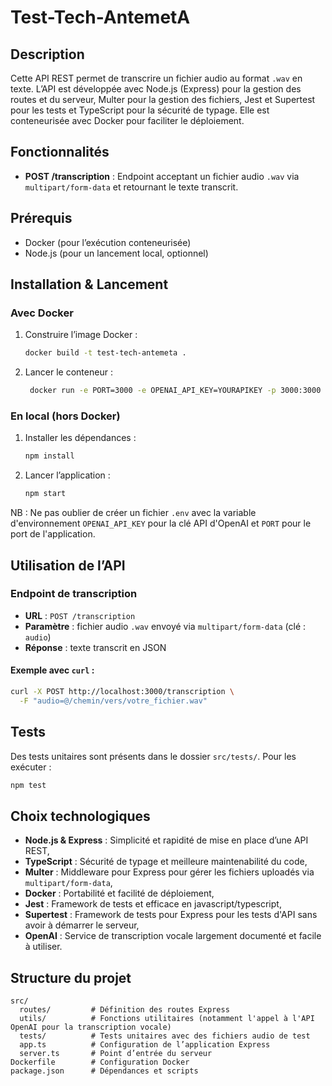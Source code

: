 # Test-Tech-AntemetA

## Description

Cette API REST permet de transcrire un fichier audio au format `.wav` en texte. L’API est développée avec Node.js (Express) pour la gestion des routes et du serveur, Multer pour la gestion des fichiers, Jest et Supertest pour les tests et TypeScript pour la sécurité de typage. Elle est conteneurisée avec Docker pour faciliter le déploiement.

## Fonctionnalités

- **POST /transcription** : Endpoint acceptant un fichier audio `.wav` via `multipart/form-data` et retournant le texte transcrit.

## Prérequis

- Docker (pour l’exécution conteneurisée)
- Node.js (pour un lancement local, optionnel)

## Installation & Lancement

### Avec Docker

1. Construire l’image Docker :
   ```sh
   docker build -t test-tech-antemeta .
   ```

2. Lancer le conteneur :
   ```sh
    docker run -e PORT=3000 -e OPENAI_API_KEY=YOURAPIKEY -p 3000:3000 test-tech-antemeta
   ```

### En local (hors Docker)

1. Installer les dépendances :
   ```sh
   npm install
   ```

2. Lancer l’application :
   ```sh
   npm start
   ```

NB : Ne pas oublier de créer un fichier `.env` avec la variable d'environnement `OPENAI_API_KEY` pour la clé API d'OpenAI et `PORT` pour le port de l'application.

## Utilisation de l’API

### Endpoint de transcription

- **URL** : `POST /transcription`
- **Paramètre** : fichier audio `.wav` envoyé via `multipart/form-data` (clé : `audio`)
- **Réponse** : texte transcrit en JSON

#### Exemple avec `curl` :

```sh
curl -X POST http://localhost:3000/transcription \
  -F "audio=@/chemin/vers/votre_fichier.wav"
```

## Tests

Des tests unitaires sont présents dans le dossier `src/tests/`. Pour les exécuter :

```sh
npm test
```

## Choix technologiques

- **Node.js & Express** : Simplicité et rapidité de mise en place d’une API REST,
- **TypeScript** : Sécurité de typage et meilleure maintenabilité du code,
- **Multer** : Middleware pour Express pour gérer les fichiers uploadés via `multipart/form-data`,
- **Docker** : Portabilité et facilité de déploiement,
- **Jest** : Framework de tests et efficace en javascript/typescript,
- **Supertest** : Framework de tests pour Express pour les tests d'API sans avoir à démarrer le serveur,
- **OpenAI** : Service de transcription vocale largement documenté et facile à utiliser.

## Structure du projet

```
src/
  routes/         # Définition des routes Express
  utils/          # Fonctions utilitaires (notamment l'appel à l'API OpenAI pour la transcription vocale)
  tests/          # Tests unitaires avec des fichiers audio de test
  app.ts          # Configuration de l’application Express
  server.ts       # Point d’entrée du serveur
Dockerfile        # Configuration Docker
package.json      # Dépendances et scripts
```